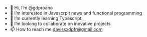 - 👋 Hi, I’m @gdproano
- 👀 I’m interested in Javascrpit news and functional programming 
- 🌱 I’m currently learning Typescript
- 💞️ I’m looking to collaborate on inovative projects
- 📫 How to reach me davissxdpfr@gmail.com

<!---
gdproano/gdproano is a ✨ special ✨ repository because its `README.md` (this file) appears on your GitHub profile.
You can click the Preview link to take a look at your changes.
--->
